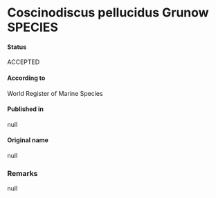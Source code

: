 Coscinodiscus pellucidus Grunow SPECIES
=======

#### Status
ACCEPTED

#### According to
World Register of Marine Species

#### Published in
null

#### Original name
null

### Remarks
null